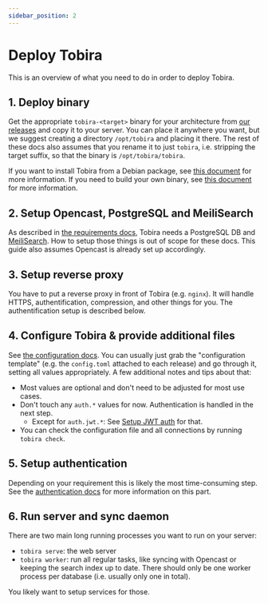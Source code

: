 ```yaml
---
sidebar_position: 2
---
```


# Deploy Tobira

This is an overview of what you need to do in order to deploy Tobira.


## 1. Deploy binary

Get the appropriate `tobira-<target>` binary for your architecture from [our releases](https://github.com/elan-ev/tobira/releases) and copy it to your server.
You can place it anywhere you want, but we suggest creating a directory `/opt/tobira` and placing it there.
The rest of these docs also assumes that you rename it to just `tobira`, i.e. stripping the target suffix, so that the binary is `/opt/tobira/tobira`.

If you want to install Tobira from a Debian package, see [this document](debs) for more information.
If you need to build your own binary, see [this document](../dev/build/release) for more information.


## 2. Setup Opencast, PostgreSQL and MeiliSearch

As described in [the requirements docs](./requirements), Tobira needs a PostgreSQL DB and [MeiliSearch](https://www.meilisearch.com/).
How to setup those things is out of scope for these docs.
This guide also assumes Opencast is already set up accordingly.


## 3. Setup reverse proxy

You have to put a reverse proxy in front of Tobira (e.g. `nginx`).
It will handle HTTPS, authentification, compression, and other things for you.
The authentification setup is described below.


## 4. Configure Tobira & provide additional files

See [the configuration docs](./config).
You can usually just grab the "configuration template" (e.g. the `config.toml` attached to each release) and go through it, setting all values appropriately.
A few additional notes and tips about that:

- Most values are optional and don't need to be adjusted for most use cases.
- Don't touch any `auth.*` values for now. Authentication is handled in the next step.
    - Except for `auth.jwt.*`: See [Setup JWT auth](./jwt) for that.
- You can check the configuration file and all connections by running `tobira check`.


## 5. Setup authentication

Depending on your requirement this is likely the most time-consuming step.
See the [authentication docs](./auth) for more information on this part.


## 6. Run server and sync daemon

There are two main long running processes you want to run on your server:

- `tobira serve`: the web server
- `tobira worker`: run all regular tasks, like syncing with Opencast or keeping the search index up to date. There should only be one worker process per database (i.e. usually only one in total).

You likely want to setup services for those.
